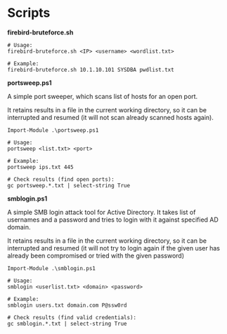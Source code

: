 # Scripts

**firebird-bruteforce.sh**
```
# Usage:
firebird-bruteforce.sh <IP> <username> <wordlist.txt>

# Example:
firebird-bruteforce.sh 10.1.10.101 SYSDBA pwdlist.txt
```

**portsweep.ps1**

A simple port sweeper, which scans list of hosts for an open port.

It retains results in a file in the current working directory, so it can be interrupted and resumed (it will not scan already scanned hosts again).

```
Import-Module .\portsweep.ps1

# Usage:
portsweep <list.txt> <port>

# Example:
portsweep ips.txt 445

# Check results (find open ports):
gc portsweep.*.txt | select-string True
```

**smblogin.ps1**

A simple SMB login attack tool for Active Directory. It takes list of usernames and a password and tries to login with it against specified AD domain.

It retains results in a file in the current working directory, so it can be interrupted and resumed (it will not try to login again if the given user has already been compromised or tried with the given password)

```
Import-Module .\smblogin.ps1

# Usage:
smblogin <userlist.txt> <domain> <password>

# Example:
smblogin users.txt domain.com P@ssw0rd

# Check results (find valid credentials):
gc smblogin.*.txt | select-string True
```
